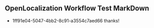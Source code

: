 ## OpenLocalization Workflow Test MarkDown
* 1ff91e04-5047-4bb2-8c91-a3554c7aed66 thanks!

<!--HONumber=Sep16_HO1-->


